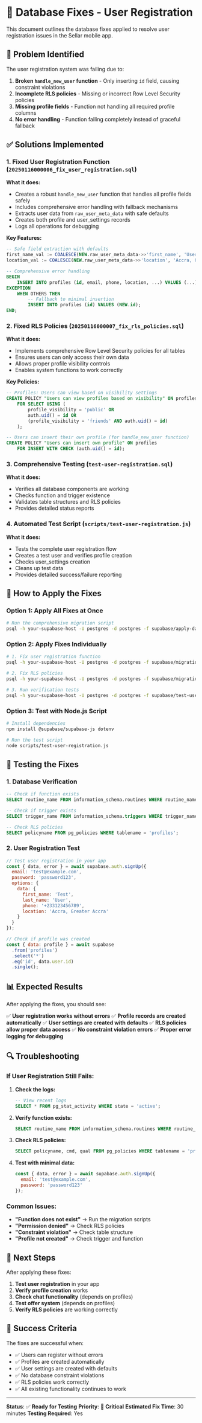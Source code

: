 # 🔧 Database Fixes - User Registration

This document outlines the database fixes applied to resolve user registration issues in the Sellar mobile app.

## 🚨 **Problem Identified**

The user registration system was failing due to:

1. **Broken `handle_new_user` function** - Only inserting `id` field, causing constraint violations
2. **Incomplete RLS policies** - Missing or incorrect Row Level Security policies
3. **Missing profile fields** - Function not handling all required profile columns
4. **No error handling** - Function failing completely instead of graceful fallback

## ✅ **Solutions Implemented**

### 1. **Fixed User Registration Function** (`20250116000006_fix_user_registration.sql`)

**What it does:**
- Creates a robust `handle_new_user` function that handles all profile fields safely
- Includes comprehensive error handling with fallback mechanisms
- Extracts user data from `raw_user_meta_data` with safe defaults
- Creates both profile and user_settings records
- Logs all operations for debugging

**Key Features:**
```sql
-- Safe field extraction with defaults
first_name_val := COALESCE(NEW.raw_user_meta_data->>'first_name', 'User');
location_val := COALESCE(NEW.raw_user_meta_data->>'location', 'Accra, Greater Accra');

-- Comprehensive error handling
BEGIN
    INSERT INTO profiles (id, email, phone, location, ...) VALUES (...);
EXCEPTION
    WHEN OTHERS THEN
        -- Fallback to minimal insertion
        INSERT INTO profiles (id) VALUES (NEW.id);
END;
```

### 2. **Fixed RLS Policies** (`20250116000007_fix_rls_policies.sql`)

**What it does:**
- Implements comprehensive Row Level Security policies for all tables
- Ensures users can only access their own data
- Allows proper profile visibility controls
- Enables system functions to work correctly

**Key Policies:**
```sql
-- Profiles: Users can view based on visibility settings
CREATE POLICY "Users can view profiles based on visibility" ON profiles
    FOR SELECT USING (
        profile_visibility = 'public' OR
        auth.uid() = id OR
        (profile_visibility = 'friends' AND auth.uid() = id)
    );

-- Users can insert their own profile (for handle_new_user function)
CREATE POLICY "Users can insert own profile" ON profiles
    FOR INSERT WITH CHECK (auth.uid() = id);
```

### 3. **Comprehensive Testing** (`test-user-registration.sql`)

**What it does:**
- Verifies all database components are working
- Checks function and trigger existence
- Validates table structures and RLS policies
- Provides detailed status reports

### 4. **Automated Test Script** (`scripts/test-user-registration.js`)

**What it does:**
- Tests the complete user registration flow
- Creates a test user and verifies profile creation
- Checks user_settings creation
- Cleans up test data
- Provides detailed success/failure reporting

## 🚀 **How to Apply the Fixes**

### Option 1: Apply All Fixes at Once
```bash
# Run the comprehensive migration script
psql -h your-supabase-host -U postgres -d postgres -f supabase/apply-database-fixes.sql
```

### Option 2: Apply Fixes Individually
```bash
# 1. Fix user registration function
psql -h your-supabase-host -U postgres -d postgres -f supabase/migrations/20250116000006_fix_user_registration.sql

# 2. Fix RLS policies
psql -h your-supabase-host -U postgres -d postgres -f supabase/migrations/20250116000007_fix_rls_policies.sql

# 3. Run verification tests
psql -h your-supabase-host -U postgres -d postgres -f supabase/test-user-registration.sql
```

### Option 3: Test with Node.js Script
```bash
# Install dependencies
npm install @supabase/supabase-js dotenv

# Run the test script
node scripts/test-user-registration.js
```

## 🧪 **Testing the Fixes**

### 1. **Database Verification**
```sql
-- Check if function exists
SELECT routine_name FROM information_schema.routines WHERE routine_name = 'handle_new_user';

-- Check if trigger exists
SELECT trigger_name FROM information_schema.triggers WHERE trigger_name = 'on_auth_user_created';

-- Check RLS policies
SELECT policyname FROM pg_policies WHERE tablename = 'profiles';
```

### 2. **User Registration Test**
```javascript
// Test user registration in your app
const { data, error } = await supabase.auth.signUp({
  email: 'test@example.com',
  password: 'password123',
  options: {
    data: {
      first_name: 'Test',
      last_name: 'User',
      phone: '+233123456789',
      location: 'Accra, Greater Accra'
    }
  }
});

// Check if profile was created
const { data: profile } = await supabase
  .from('profiles')
  .select('*')
  .eq('id', data.user.id)
  .single();
```

## 📊 **Expected Results**

After applying the fixes, you should see:

✅ **User registration works without errors**
✅ **Profile records are created automatically**
✅ **User settings are created with defaults**
✅ **RLS policies allow proper data access**
✅ **No constraint violation errors**
✅ **Proper error logging for debugging**

## 🔍 **Troubleshooting**

### If User Registration Still Fails:

1. **Check the logs:**
   ```sql
   -- View recent logs
   SELECT * FROM pg_stat_activity WHERE state = 'active';
   ```

2. **Verify function exists:**
   ```sql
   SELECT routine_name FROM information_schema.routines WHERE routine_name = 'handle_new_user';
   ```

3. **Check RLS policies:**
   ```sql
   SELECT policyname, cmd, qual FROM pg_policies WHERE tablename = 'profiles';
   ```

4. **Test with minimal data:**
   ```javascript
   const { data, error } = await supabase.auth.signUp({
     email: 'test@example.com',
     password: 'password123'
   });
   ```

### Common Issues:

- **"Function does not exist"** → Run the migration scripts
- **"Permission denied"** → Check RLS policies
- **"Constraint violation"** → Check table structure
- **"Profile not created"** → Check trigger and function

## 📝 **Next Steps**

After applying these fixes:

1. **Test user registration** in your app
2. **Verify profile creation** works
3. **Check chat functionality** (depends on profiles)
4. **Test offer system** (depends on profiles)
5. **Verify RLS policies** are working correctly

## 🎯 **Success Criteria**

The fixes are successful when:

- ✅ Users can register without errors
- ✅ Profiles are created automatically
- ✅ User settings are created with defaults
- ✅ No database constraint violations
- ✅ RLS policies work correctly
- ✅ All existing functionality continues to work

---

**Status**: ✅ **Ready for Testing**
**Priority**: 🔴 **Critical**
**Estimated Fix Time**: 30 minutes
**Testing Required**: Yes

